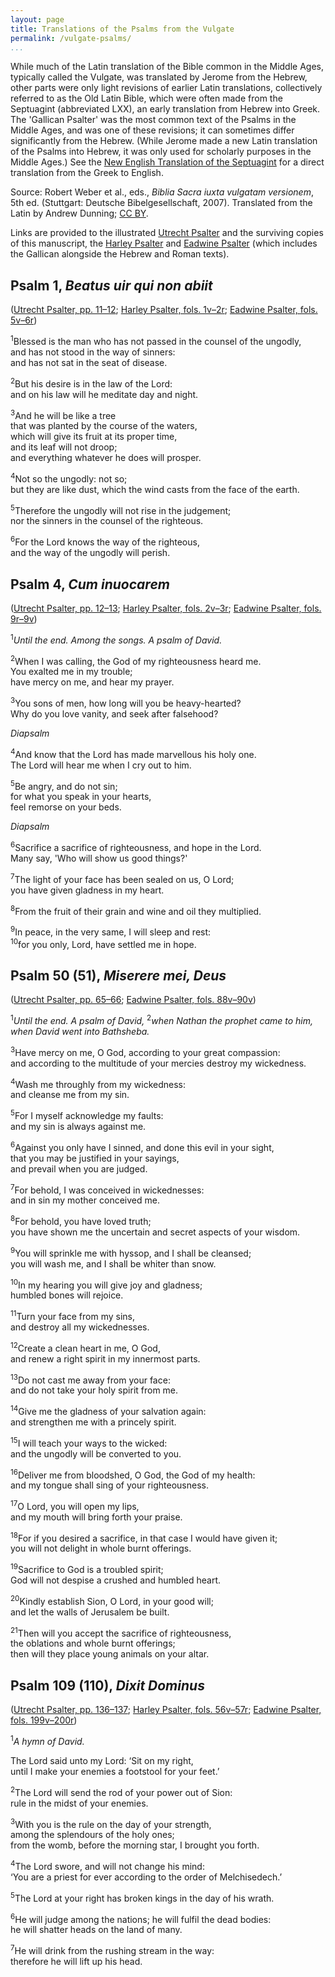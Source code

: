 ```yaml
---
layout: page
title: Translations of the Psalms from the Vulgate
permalink: /vulgate-psalms/
...
```


While much of the Latin translation of the Bible common in the Middle Ages, typically called the Vulgate, was translated by Jerome from the Hebrew, other parts were only light revisions of earlier Latin translations, collectively referred to as the Old Latin Bible, which were often made from the Septuagint (abbreviated LXX), an early translation from Hebrew into Greek. The 'Gallican Psalter' was the most common text of the Psalms in the Middle Ages, and was one of these revisions; it can sometimes differ significantly from the Hebrew. (While Jerome made a new Latin translation of the Psalms into Hebrew, it was only used for scholarly purposes in the Middle Ages.) See the [New English Translation of the Septuagint](http://ccat.sas.upenn.edu/nets/edition/) for a direct translation from the Greek to English.

Source: Robert Weber et al., eds., *Biblia Sacra iuxta vulgatam versionem*, 5th ed. (Stuttgart: Deutsche Bibelgesellschaft, 2007). Translated from the Latin by Andrew Dunning; [CC BY](https://creativecommons.org/licences/by/4.0/).

Links are provided to the illustrated [Utrecht Psalter](http://bc.library.uu.nl/utrecht-psalter.html) and the surviving copies of this manuscript, the [Harley Psalter](http://www.bl.uk/manuscripts/FullDisplay.aspx?ref=Harley_MS_603) and [Eadwine Psalter](http://sites.trin.cam.ac.uk/james/viewpage.php?index=1229) (which includes the Gallican alongside the Hebrew and Roman texts).

## Psalm 1, *Beatus uir qui non abiit*

([Utrecht Psalter, pp. 11–12](http://objects.library.uu.nl/reader/index.php?obj=1874-284427&lan=en#page//46/00/19/46001949193835361873338121333815278268.jpg/mode/1up); [Harley Psalter, fols. 1v–2r](http://www.bl.uk/manuscripts/Viewer.aspx?ref=harley_ms_603_f001v); [Eadwine Psalter, fols. 5v–6r](http://sites.trin.cam.ac.uk/manuscripts/r_17_1/manuscript.php?fullpage=1&startingpage=12))

<sup>1</sup>Blessed is the man who has not passed in the counsel of the ungodly,  
and has not stood in the way of sinners:  
and has not sat in the seat of disease.

<sup>2</sup>But his desire is in the law of the Lord:  
and on his law will he meditate day and night.

<sup>3</sup>And he will be like a tree  
that was planted by the course of the waters,  
which will give its fruit at its proper time,  
and its leaf will not droop;  
and everything whatever he does will prosper.

<sup>4</sup>Not so the ungodly: not so;  
but they are like dust, which the wind casts from the face of the earth.

<sup>5</sup>Therefore the ungodly will not rise in the judgement;  
nor the sinners in the counsel of the righteous.

<sup>6</sup>For the Lord knows the way of the righteous,  
and the way of the ungodly will perish.

## Psalm 4, *Cum inuocarem*

([Utrecht Psalter, pp. 12–13](http://objects.library.uu.nl/reader/index.php?obj=1874-284427&lan=en#page//91/97/65/91976564053086137379038748336320714509.jpg/mode/1up); [Harley Psalter, fols. 2v–3r](http://www.bl.uk/manuscripts/Viewer.aspx?ref=harley_ms_603_f002v); [Eadwine Psalter, fols. 9r–9v](http://sites.trin.cam.ac.uk/manuscripts/r_17_1/manuscript.php?fullpage=1&startingpage=19))

<sup>1</sup>*Until the end. Among the songs. A psalm of David.*

<sup>2</sup>When I was calling, the God of my righteousness heard me.  
You exalted me in my trouble;  
have mercy on me, and hear my prayer.

<sup>3</sup>You sons of men, how long will you be heavy-hearted?  
Why do you love vanity, and seek after falsehood?

*Diapsalm*

<sup>4</sup>And know that the Lord has made marvellous his holy one.  
The Lord will hear me when I cry out to him.

<sup>5</sup>Be angry, and do not sin;  
for what you speak in your hearts,  
feel remorse on your beds.

*Diapsalm*

<sup>6</sup>Sacrifice a sacrifice of righteousness, and hope in the Lord.  
Many say, 'Who will show us good things?'

<sup>7</sup>The light of your face has been sealed on us, O Lord;  
you have given gladness in my heart.

<sup>8</sup>From the fruit of their grain and wine and oil they multiplied.

<sup>9</sup>In peace, in the very same, I will sleep and rest:  
<sup>10</sup>for you only, Lord, have settled me in hope.

## Psalm 50 (51), *Miserere mei, Deus*

([Utrecht Psalter, pp. 65–66](http://objects.library.uu.nl/reader/index.php?obj=1874-284427&lan=en#page//10/06/19/100619803724793270162039958413564368089.jpg/mode/1up); [Eadwine Psalter, fols. 88v–90v](http://sites.trin.cam.ac.uk/manuscripts/r_17_1/manuscript.php?fullpage=1&startingpage=178))

<sup>1</sup>*Until the end. A psalm of David,* <sup>2</sup>*when Nathan the prophet came to him, when David went into Bathsheba.*

<sup>3</sup>Have mercy on me, O God, according to your great compassion:  
and according to the multitude of your mercies destroy my wickedness.

<sup>4</sup>Wash me throughly from my wickedness:  
and cleanse me from my sin.

<sup>5</sup>For I myself acknowledge my faults:  
and my sin is always against me.

<sup>6</sup>Against you only have I sinned, and done this evil in your sight,  
that you may be justified in your sayings,  
and prevail when you are judged.

<sup>7</sup>For behold, I was conceived in wickednesses:  
and in sin my mother conceived me.

<sup>8</sup>For behold, you have loved truth;  
you have shown me the uncertain and secret aspects of your wisdom.

<sup>9</sup>You will sprinkle me with hyssop, and I shall be cleansed;  
you will wash me, and I shall be whiter than snow.

<sup>10</sup>In my hearing you will give joy and gladness;  
humbled bones will rejoice.

<sup>11</sup>Turn your face from my sins,  
and destroy all my wickednesses.

<sup>12</sup>Create a clean heart in me, O God,  
and renew a right spirit in my innermost parts.

<sup>13</sup>Do not cast me away from your face:  
and do not take your holy spirit from me.

<sup>14</sup>Give me the gladness of your salvation again:  
and strengthen me with a princely spirit.

<sup>15</sup>I will teach your ways to the wicked:  
and the ungodly will be converted to you.

<sup>16</sup>Deliver me from bloodshed, O God, the God of my health:  
and my tongue shall sing of your righteousness.

<sup>17</sup>O Lord, you will open my lips,  
and my mouth will bring forth your praise.

<sup>18</sup>For if you desired a sacrifice, in that case I would have given it;  
you will not delight in whole burnt offerings.

<sup>19</sup>Sacrifice to God is a troubled spirit;  
God will not despise a crushed and humbled heart.

<sup>20</sup>Kindly establish Sion, O Lord, in your good will;  
and let the walls of Jerusalem be built.

<sup>21</sup>Then will you accept the sacrifice of righteousness,  
the oblations and whole burnt offerings;  
then will they place young animals on your altar.

## Psalm 109 (110), *Dixit Dominus*

([Utrecht Psalter, pp. 136–137](http://objects.library.uu.nl/reader/index.php?obj=1874-284427&lan=en#page//72/52/45/72524522942408603628769022993318784925.jpg/mode/1up); [Harley Psalter, fols. 56v–57r](http://www.bl.uk/manuscripts/Viewer.aspx?ref=harley_ms_603_f056v); [Eadwine Psalter, fols. 199v–200r](http://sites.trin.cam.ac.uk/manuscripts/r_17_1/manuscript.php?fullpage=1&startingpage=400))

<sup>1</sup>*A hymn of David.*

The Lord said unto my Lord: ‘Sit on my right,  
until I make your enemies a footstool for your feet.’

<sup>2</sup>The Lord will send the rod of your power out of Sion:  
rule in the midst of your enemies.

<sup>3</sup>With you is the rule on the day of your strength,  
among the splendours of the holy ones;  
from the womb, before the morning star, I brought you forth.

<sup>4</sup>The Lord swore, and will not change his mind:  
‘You are a priest for ever according to the order of Melchisedech.’

<sup>5</sup>The Lord at your right has broken kings in the day of his wrath.

<sup>6</sup>He will judge among the nations; he will fulfil the dead bodies:  
he will shatter heads on the land of many.

<sup>7</sup>He will drink from the rushing stream in the way:  
therefore he will lift up his head.
